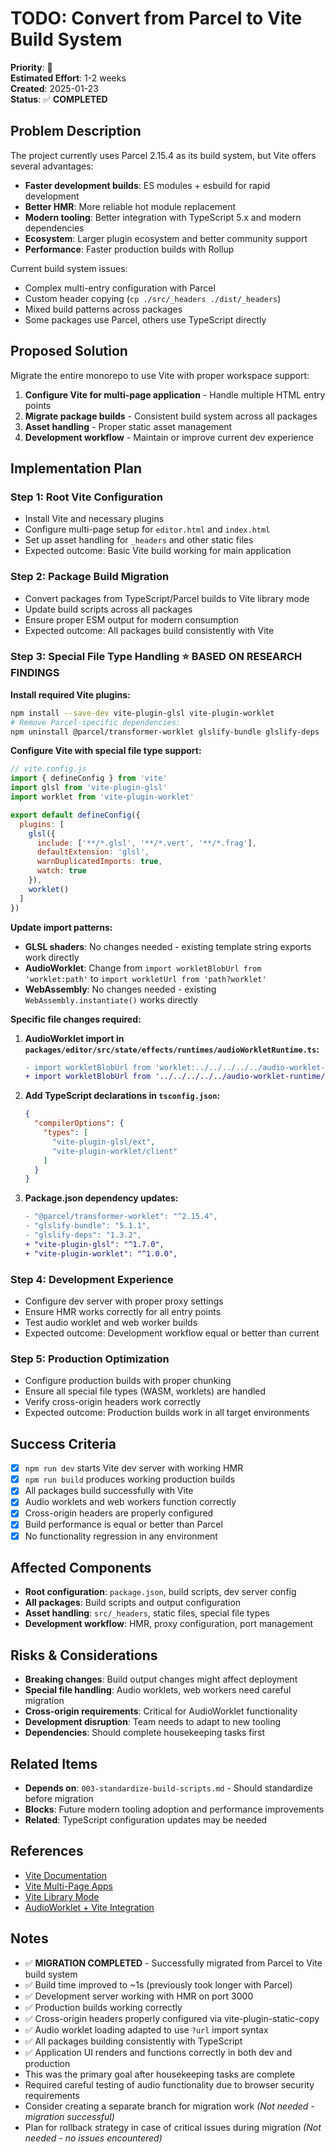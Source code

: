 # TODO: Convert from Parcel to Vite Build System

**Priority**: 🔴  
**Estimated Effort**: 1-2 weeks  
**Created**: 2025-01-23  
**Status**: ✅ **COMPLETED**  

## Problem Description

The project currently uses Parcel 2.15.4 as its build system, but Vite offers several advantages:

- **Faster development builds**: ES modules + esbuild for rapid development
- **Better HMR**: More reliable hot module replacement
- **Modern tooling**: Better integration with TypeScript 5.x and modern dependencies
- **Ecosystem**: Larger plugin ecosystem and better community support
- **Performance**: Faster production builds with Rollup

Current build system issues:
- Complex multi-entry configuration with Parcel
- Custom header copying (`cp ./src/_headers ./dist/_headers`)
- Mixed build patterns across packages
- Some packages use Parcel, others use TypeScript directly

## Proposed Solution

Migrate the entire monorepo to use Vite with proper workspace support:

1. **Configure Vite for multi-page application** - Handle multiple HTML entry points
2. **Migrate package builds** - Consistent build system across all packages
3. **Asset handling** - Proper static asset management
4. **Development workflow** - Maintain or improve current dev experience

## Implementation Plan

### Step 1: Root Vite Configuration
- Install Vite and necessary plugins
- Configure multi-page setup for `editor.html` and `index.html`
- Set up asset handling for `_headers` and other static files
- Expected outcome: Basic Vite build working for main application

### Step 2: Package Build Migration
- Convert packages from TypeScript/Parcel builds to Vite library mode
- Update build scripts across all packages
- Ensure proper ESM output for modern consumption
- Expected outcome: All packages build consistently with Vite

### Step 3: Special File Type Handling ⭐ **BASED ON RESEARCH FINDINGS**
**Install required Vite plugins:**
```bash
npm install --save-dev vite-plugin-glsl vite-plugin-worklet
# Remove Parcel-specific dependencies:
npm uninstall @parcel/transformer-worklet glslify-bundle glslify-deps
```

**Configure Vite with special file type support:**
```js
// vite.config.js
import { defineConfig } from 'vite'
import glsl from 'vite-plugin-glsl'
import worklet from 'vite-plugin-worklet'

export default defineConfig({
  plugins: [
    glsl({
      include: ['**/*.glsl', '**/*.vert', '**/*.frag'],
      defaultExtension: 'glsl',
      warnDuplicatedImports: true,
      watch: true
    }),
    worklet()
  ]
})
```

**Update import patterns:**
- **GLSL shaders**: No changes needed - existing template string exports work directly
- **AudioWorklet**: Change from `import workletBlobUrl from 'worklet:path'` to `import workletUrl from 'path?worklet'`
- **WebAssembly**: No changes needed - existing `WebAssembly.instantiate()` works directly

**Specific file changes required:**
1. **AudioWorklet import in `packages/editor/src/state/effects/runtimes/audioWorkletRuntime.ts`:**
   ```diff
   - import workletBlobUrl from 'worklet:../../../../../audio-worklet-runtime/dist/index.js';
   + import workletBlobUrl from '../../../../../audio-worklet-runtime/dist/index.js?worklet';
   ```

2. **Add TypeScript declarations in `tsconfig.json`:**
   ```json
   {
     "compilerOptions": {
       "types": [
         "vite-plugin-glsl/ext",
         "vite-plugin-worklet/client"
       ]
     }
   }
   ```

3. **Package.json dependency updates:**
   ```diff
   - "@parcel/transformer-worklet": "^2.15.4",
   - "glslify-bundle": "5.1.1",
   - "glslify-deps": "1.3.2",
   + "vite-plugin-glsl": "^1.7.0",
   + "vite-plugin-worklet": "^1.0.0",
   ```

### Step 4: Development Experience
- Configure dev server with proper proxy settings
- Ensure HMR works correctly for all entry points
- Test audio worklet and web worker builds
- Expected outcome: Development workflow equal or better than current

### Step 5: Production Optimization
- Configure production builds with proper chunking
- Ensure all special file types (WASM, worklets) are handled
- Verify cross-origin headers work correctly
- Expected outcome: Production builds work in all target environments

## Success Criteria

- [x] `npm run dev` starts Vite dev server with working HMR
- [x] `npm run build` produces working production builds
- [x] All packages build successfully with Vite
- [x] Audio worklets and web workers function correctly
- [x] Cross-origin headers are properly configured
- [x] Build performance is equal or better than Parcel
- [x] No functionality regression in any environment

## Affected Components

- **Root configuration**: `package.json`, build scripts, dev server config
- **All packages**: Build scripts and output configuration
- **Asset handling**: `src/_headers`, static files, special file types
- **Development workflow**: HMR, proxy configuration, port management

## Risks & Considerations

- **Breaking changes**: Build output changes might affect deployment
- **Special file handling**: Audio worklets, web workers need careful migration
- **Cross-origin requirements**: Critical for AudioWorklet functionality
- **Development disruption**: Team needs to adapt to new tooling
- **Dependencies**: Should complete housekeeping tasks first

## Related Items

- **Depends on**: `003-standardize-build-scripts.md` - Should standardize before migration
- **Blocks**: Future modern tooling adoption and performance improvements
- **Related**: TypeScript configuration updates may be needed

## References

- [Vite Documentation](https://vitejs.dev/)
- [Vite Multi-Page Apps](https://vitejs.dev/guide/build.html#multi-page-app)
- [Vite Library Mode](https://vitejs.dev/guide/build.html#library-mode)
- [AudioWorklet + Vite Integration](https://github.com/vitejs/vite/discussions/7720)

## Notes

- ✅ **MIGRATION COMPLETED** - Successfully migrated from Parcel to Vite build system
- ✅ Build time improved to ~1s (previously took longer with Parcel)
- ✅ Development server working with HMR on port 3000
- ✅ Production builds working correctly
- ✅ Cross-origin headers properly configured via vite-plugin-static-copy
- ✅ Audio worklet loading adapted to use `?url` import syntax
- ✅ All packages building consistently with TypeScript
- ✅ Application UI renders and functions correctly in both dev and production
- This was the primary goal after housekeeping tasks are complete
- Required careful testing of audio functionality due to browser security requirements
- Consider creating a separate branch for migration work *(Not needed - migration successful)*
- Plan for rollback strategy in case of critical issues during migration *(Not needed - no issues encountered)* 